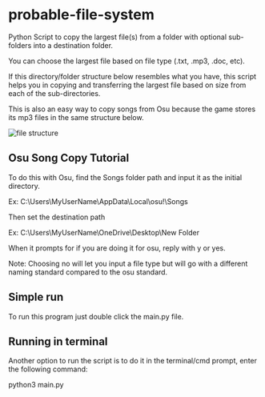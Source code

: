 # probable-file-system
Python Script to copy the largest file(s) from a folder with optional sub-folders into a destination folder.  

You can choose the largest file based on file type (.txt, .mp3, .doc, etc). 

If this directory/folder structure below resembles what you have, this script helps you in copying and transferring the largest file based on size from each of the sub-directories.

This is also an easy way to copy songs from Osu because the game stores its mp3 files in the same structure below.

![file structure](https://github.com/ReStartQ/probable-system/blob/main/Structure.png)

## Osu Song Copy Tutorial

To do this with Osu, find the Songs folder path and input it as the initial directory.

Ex: C:\Users\MyUserName\AppData\Local\osu!\Songs

Then set the destination path

Ex: C:\Users\MyUserName\OneDrive\Desktop\New Folder

When it prompts for if you are doing it for osu, reply with y or yes. 

Note: Choosing no will let you input a file type but will go with a different naming standard compared to the osu standard.






## Simple run
To run this program just double click the main.py file.
## Running in terminal 
Another option to run the script is to do it in the terminal/cmd prompt, enter the following command:

python3 main.py


